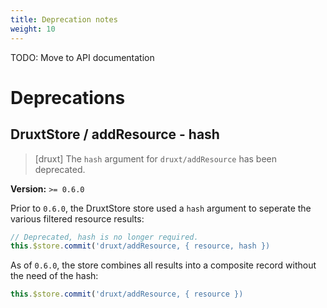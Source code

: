 ```yaml
---
title: Deprecation notes
weight: 10
---
```


TODO: Move to API documentation

# Deprecations



## DruxtStore / addResource - hash

> [druxt] The `hash` argument for `druxt/addResource` has been deprecated.

**Version:** `>= 0.6.0`

Prior to `0.6.0`, the DruxtStore store used a `hash` argument to seperate the various filtered resource results:

```js
// Deprecated, hash is no longer required.
this.$store.commit('druxt/addResource, { resource, hash })
```

As of `0.6.0`, the store combines all results into a composite record without the need of the hash:

```js
this.$store.commit('druxt/addResource, { resource })
```
